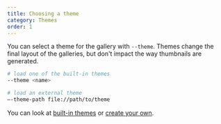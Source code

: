 ```yaml
---
title: Choosing a theme
category: Themes
order: 1
---
```


You can select a theme for the gallery with `--theme`.
Themes change the final layout of the galleries, but don't impact the way thumbnails are generated.

```bash
# load one of the built-in themes
--theme <name>

# load an external theme
—-theme-path file://path/to/theme
```

You can look at [built-in themes](../built-in/) or [create your own](../create/).
